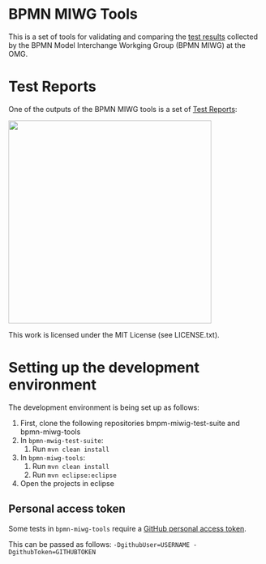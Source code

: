 # BPMN MIWG Tools

This is a set of tools for validating and comparing the [test results](https://github.com/bpmn-miwg/bpmn-miwg-test-suite) collected by the BPMN Model Interchange Workging Group (BPMN MIWG) at the OMG.


# Test Reports

One of the outputs of the BPMN MIWG tools is a set of [Test Reports](http://bpmn-miwg.github.io/bpmn-miwg-tools):

[<img height="400" src="http://bpmn-miwg.github.io/bpmn-miwg-tools/bpmn-tools-tested-for-model-interchange-screenshot.png">](http://bpmn-miwg.github.io/bpmn-miwg-tools/)

This work is licensed under the MIT License (see LICENSE.txt).



# Setting up the development environment

The development environment is being set up as follows:

1. First, clone the following repositories bmpm-miwig-test-suite and bpmn-miwg-tools
2. In `bpmn-mwig-test-suite`:
	1. Run `mvn clean install`
3. In `bpmn-miwg-tools`:
	1. Run `mvn clean install`
	2. Run `mvn eclipse:eclipse`
4. Open the projects in eclipse


## Personal access token

Some tests in `bpmn-miwg-tools` require a [GitHub personal access token](https://help.github.com/articles/creating-a-personal-access-token-for-the-command-line/).

This can be passed as follows:
`-DgithubUser=USERNAME -DgithubToken=GITHUBTOKEN`


